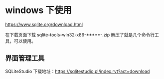 # windows 下使用

https://www.sqlite.org/download.html 

在下载页面下载 sqlite-tools-win32-x86-*****-.zip 解压了就是几个命令行工具，可以使用。  

## 界面管理工具
SQLiteStudio 下载地址：https://sqlitestudio.pl/index.rvt?act=download